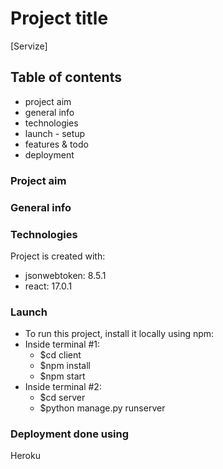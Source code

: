 # Project title 
[Servize]

## Table of contents
* project aim
* general info
* technologies
* launch - setup
* features & todo
* deployment
### Project aim 

### General info

### Technologies
Project is created with:
*  jsonwebtoken: 8.5.1
*  react: 17.0.1

### Launch
* To run this project, install it locally using npm:
* Inside terminal #1:
    * $cd client 
    * $npm install
    * $npm start
* Inside terminal #2:
    * $cd server
    * $python manage.py runserver

### Deployment done using
Heroku

